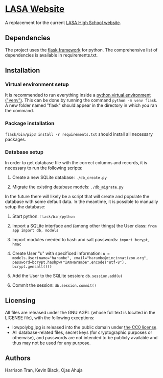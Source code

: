 # [LASA Website](http://lasa.us)
A replacement for the current [LASA High School
website](http://www.lasahighschool.com).

## Dependencies
The project uses the [flask framework](http://flask.pocoo.org) for
python. The comprehensive list of dependencies is available in
requirements.txt.

## Installation
### Virtual environment setup
It is recommended to run everything inside a [python virtual
environment
("venv")](https://docs.python.org/3/library/venv.html). This can be
done by running the command `python -m venv flask`. A new folder named
"flask" should appear in the directory in which you ran the command.

### Package installation
`flask/bin/pip3 install -r requirements.txt` should install all
necessary packages.

### Database setup
In order to get database file with the correct columns and records, it
is necessary to run the following scripts:

1. Create a new SQLite database: `./db_create.py`

2. Migrate the existing database models: `./db_migrate.py`

In the future there will likely be a script that will create and
populate the database with some default data. In the meantime, it is
possible to manually setup the database:

1. Start python: `flask/bin/python`

2. Import a SQLite interface and (among other things) the User class:
`from app import db, models`

3. Import modules needed to hash and salt passwords: `import bcrypt, hmac`

4. Create User "u" with specificed information: ```u =
models.User(name="harambe", email="harambe@cincinnatizoo.org",
password=bcrypt.hashpw("IAmHarambe".encode("utf-8"), 
bcrypt.gensalt()))```

5. Add the User to the SQLite session: `db.session.add(u)`

6. Commit the session: `db.session.commit()`

## Licensing
All files are released under the GNU AGPL (whose full text is located
in the LICENSE file), with the following exceptions:
- lowpolybg.jpg is released into the public domain under [the CC0
license](https://creativecommons.org/publicdomain/zero/1.0/).
- All database-related files, secret keys (for cryptographic purposes or
otherwise), and passwords are not intended to be publicly available
and thus may not be used for any purpose.

## Authors
Harrison Tran, Kevin Black, Ojas Ahuja